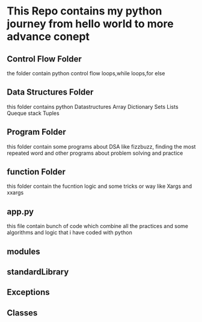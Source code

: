 # This Repo contains my python journey from hello world to more advance conept
## Control Flow Folder
the folder contain python control flow loops,while loops,for else
## Data Structures Folder
this folder contains python Datastructures
Array
Dictionary
Sets
Lists
Queque
stack
Tuples
## Program Folder
this folder contain some programs about DSA like fizzbuzz,
finding the most repeated word and other programs about problem solving and practice
## function Folder
this folder contain the fucntion logic and some tricks or way like Xargs and xxargs
## app.py
this file contain bunch of code which combine all the practices and some  algorithms and logic that i have coded with python
## modules
## standardLibrary
## Exceptions
## Classes
